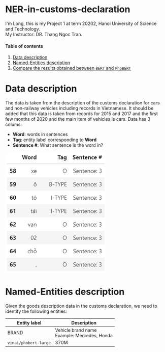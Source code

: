 # NER-in-customs-declaration
I'm Long, this is my Project 1 at term 20202, Hanoi University of Science and Technology. <br />
My Instructor: DR. Thang Ngoc Tran.

#### Table of contents
1. [Data description](#description)
2. [Named-Entities description](#NEs)
3. [Compare the results obtained between `BERT` and `PhoBERT`](#compare)

# <a name="description"></a> Data description
The data is taken from the description of the customs declaration for cars and non-railway vehicles including records in Vietnamese. It should be added that this data is taken from records for 2015 and 2017 and the first few months of 2020 and the main item of vehicles is cars.
Data has 3 colums:

  - **Word**: words in sentences
  - **Tag**: entity label corresponding to **Word**
  - **Sentence #**: What sentence is the word in?

![alt text](https://github.com/longhoangphi225/NER-in-customs-declaration/blob/main/data.png)

# <a name="NEs"></a> Named-Entities description

Given the goods description data in the customs declaration, we need to identify the following entities:


Entity label | Description
---|---
BRAND | Vehicle brand name <br />Example: Mercedes, Honda
`vinai/phobert-large` | 370M

